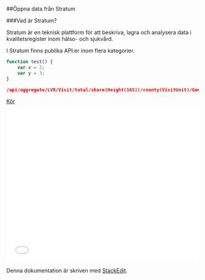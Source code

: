 ##Öppna data från Stratum

###Vad är Stratum?

Stratum är en teknisk plattform för att beskriva, lagra och analysera data i kvalitetsregister inom hälso- och sjukvård.

I Stratum finns publika API:er inom flera kategorier. 

``` javascript
function test() {
	var x = 2;
	var y = 3;
}
```

``` json
/api/aggregate/LVR/Visit/total/share(Height(165))/county(VisitUnit)/Gender 
```
<a href="http://stratum.registercentrum.se/api/aggregate/LVR/Visit/total/share(Height(165))/county(VisitUnit)/Gender?apikey=bK3H9bwaG4o=" target="_blank">Kör</a>

<iframe width="100%" height="400" src="//jsfiddle.net/medicor/y40pxfxt/embedded/result/" allowfullscreen="allowfullscreen" frameborder="0"></iframe>

Denna dokumentation är skriven med [<i class="icon-provider-stackedit"></i> StackEdit](https://stackedit.io/).
